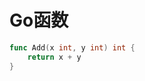 <!--
 * @Description: 
 * @Version: 1.0
 * @Author: dalao
 * @Email: dalao_li@163.com
 * @Date: 2023-04-05 20:50:27
 * @LastEditors: dalao
 * @LastEditTime: 2023-04-05 20:55:14
-->

# Go函数

```go
func Add(x int, y int) int {
    return x + y
}
```
